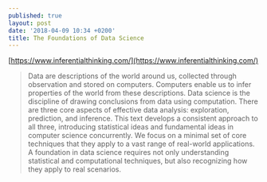 ```yaml
---
published: true
layout: post
date: '2018-04-09 10:34 +0200'
title: The Foundations of Data Science
---
```

[https://www.inferentialthinking.com/](https://www.inferentialthinking.com/)

> Data are descriptions of the world around us, collected through observation and stored on computers. Computers enable us to infer properties of the world from these descriptions. Data science is the discipline of drawing conclusions from data using computation. There are three core aspects of effective data analysis: exploration, prediction, and inference. This text develops a consistent approach to all three, introducing statistical ideas and fundamental ideas in computer science concurrently. We focus on a minimal set of core techniques that they apply to a vast range of real-world applications. A foundation in data science requires not only understanding statistical and computational techniques, but also recognizing how they apply to real scenarios.
